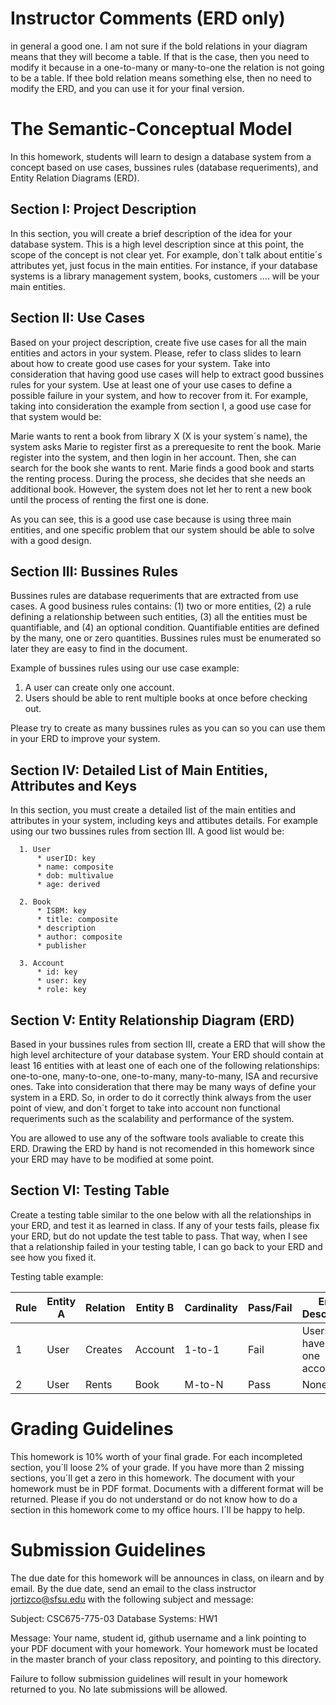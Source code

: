 # Instructor Comments (ERD only)

in general a good one. I am not sure if the bold relations in your diagram means that they will become a table. If that is the case, then you need to modify it because in a one-to-many or many-to-one the relation is not going to be a table. If thee bold relation means something else, then no need to modify the ERD, and you can use it for your final version.


# The Semantic-Conceptual Model 

In this homework, students will learn to design a database system from a concept based on use cases, bussines rules (database requeriments), and Entity Relation Diagrams (ERD). 

## Section I: Project Description

In this section, you will create a brief description of the idea for your database system. This is a high level description since at this point, the scope of the concept is not clear yet. For example, don´t talk about entitie´s attributes yet, just focus in the main entities. For instance, if your database systems is a library management system, books, customers .... will be your main entities. 

## Section II: Use Cases 

Based on your project description, create five use cases for all the main entities and actors in your system. Please, refer to class slides to learn about how to create good use cases for your system. Take into consideration that having good use cases will help to extract good bussines rules for your system. Use at least one of your use cases to define a possible failure in your system, and how to recover from it. For example, taking into consideration the example from section I, a good use case for that system would be:

Marie wants to rent a book from library X (X is your system´s name), the system asks Marie to register first as a prerequesite to rent the book. Marie register into the system, and then login in her account. Then, she can search for the book she wants to rent. Marie finds a good book and starts the renting process. During the process, she decides that she needs an additional book. However, the system does not let her to rent a new book until the process of renting the first one is done. 

As you can see, this is a good use case because is using three main entities, and one specific problem that our system should be able to solve with a good design. 

## Section III: Bussines Rules 

Bussines rules are database requeriments that are extracted from use cases. A good business rules contains: (1) two or more entities, (2) a rule defining a relationship between such entities, (3) all the entities must be quantifiable, and (4) an optional condition. Quantifiable entities are defined by the many, one or zero quantities. Bussines rules must be enumerated so later they are easy to find in the document. 

Example of bussines rules using our use case example: 

1. A user can create only one account. 
2. Users should be able to rent multiple books at once before checking out. 

Please try to create as many bussines rules as you can so you can use them in your ERD to improve your system. 

## Section IV: Detailed List of Main Entities, Attributes and Keys 

In this section, you must create a detailed list of the main entities and attributes in your system, including keys and attibutes details. For example using our two bussines rules from section III. A good list would be:

      1. User
          * userID: key 
          * name: composite 
          * dob: multivalue 
          * age: derived
          
      2. Book
          * ISBM: key 
          * title: composite 
          * description 
          * author: composite 
          * publisher 

      3. Account 
          * id: key 
          * user: key 
          * role: key 
      
## Section V: Entity Relationship Diagram (ERD) 

Based in your bussines rules from section III, create a ERD that will show the high level architecture of your database system. Your ERD should contain at least 16 entities with at least one of each one of the following relationships: one-to-one, many-to-one, one-to-many, many-to-many, ISA and recursive ones. Take into consideration that there may be many ways of define your system in a ERD. So, in order to do it correctly think always from the user point of view, and don´t forget to take into account non functional requeriments such as  the scalability and performance of the system.  

You are allowed to use any of the software tools avaliable to create this ERD. Drawing the ERD by hand is not recomended in this homework since your ERD may have to be modified at some point. 

## Section VI: Testing Table 

Create a testing table similar to the one below with all the relationships in your ERD, and test it as learned in class. If any of your tests fails, please fix your ERD, but do not update the test table to pass. That way, when I see that a relationship failed in your testing table, I can go back to your ERD and see how you fixed it. 

Testing table example:

| Rule | Entity A  |  Relation |  Entity B | Cardinality  | Pass/Fail  |           Error Description               |  
|------|-----------|-----------|-----------|--------------|------------|-------------------------------------------|
|  1   |   User    |  Creates  |  Account  |    1-to-1    |    Fail    |  Users must have only one account         | 
|  2   |   User    |  Rents    |  Book     |    M-to-N    |    Pass    |                None                       |



# Grading Guidelines

This homework is 10% worth of your final grade. For each incompleted section, you´ll loose 2% of your grade. If you have more than 2 missing sections, you´ll get a zero in this homework. The document with your homework must be in PDF format. Documents with a different format will be returned. Please if you do not understand or do not know how to do a section in this homework come to my office hours. I´ll be happy to help. 

# Submission Guidelines 

The due date for this homework will be announces in class, on ilearn and by email. By the due date, send an email to the class instructor jortizco@sfsu.edu with the following subject and message: 

Subject: CSC675-775-03 Database Systems: HW1

Message: Your name, student id, github username and a link pointing to your PDF document with your homework. Your homework must be located in the master branch of your class repository, and pointing to this directory. 

Failure to follow submission guidelines will result in your homework returned to you. No late submissions will be allowed. 










